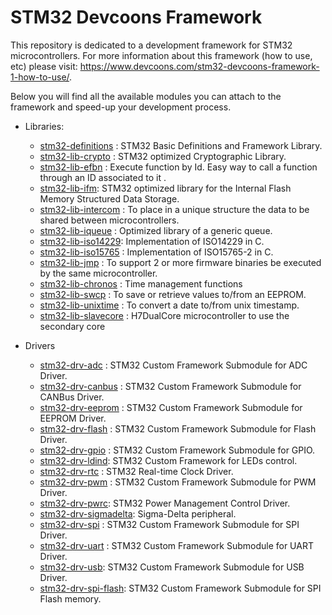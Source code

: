 # STM32 Devcoons Framework

This repository is dedicated to a development framework for STM32 microcontrollers. For more information about this framework (how to use, etc) please visit: https://www.devcoons.com/stm32-devcoons-framework-1-how-to-use/. 

Below you will find all the available modules you can attach to the framework and speed-up your development process.

- Libraries:
    - [stm32-definitions](https://github.com/devcoons/stm32-definitions) : STM32 Basic Definitions and Framework Library.
    - [stm32-lib-crypto](https://github.com/devcoons/stm32-lib-crypto) : STM32 optimized Cryptographic Library.
    - [stm32-lib-efbn](https://github.com/devcoons/stm32-lib-efbn) : Execute function by Id. Easy way to call a function through an ID associated to it .
    - [stm32-lib-ifm](https://github.com/devcoons/stm32-lib-ifm): STM32 optimized library for the Internal Flash Memory Structured Data Storage.
    - [stm32-lib-intercom](https://github.com/devcoons/stm32-lib-intercom) : To place in a unique structure the data to be shared between microcontrollers.
    - [stm32-lib-iqueue](https://github.com/devcoons/stm32-lib-iqueue) : Optimized library of a generic queue.
    - [stm32-lib-iso14229](https://github.com/devcoons/iso14229): Implementation of ISO14229 in C.
    - [stm32-lib-iso15765](https://github.com/devcoons/iso15765-canbus) : Implementation of ISO15765-2 in C.
    - [stm32-lib-jmp](https://github.com/devcoons/stm32-lib-jmp) : To support 2 or more firmware binaries be executed by the same microcontroller.
    - [stm32-lib-chronos](https://github.com/devcoons/stm32-lib-chronos) : Time management functions
    - [stm32-lib-swcp](https://github.com/devcoons/stm32-lib-swcp) : To save or retrieve values to/from an EEPROM.
    - [stm32-lib-unixtime](https://github.com/devcoons/stm32-lib-unixtime) : To convert a date to/from unix timestamp.
    - [stm32-lib-slavecore](https://github.com/devcoons/stm32-lib-slavecore) : H7DualCore microcontroller to use the secondary core
       
- Drivers
    - [stm32-drv-adc](https://github.com/devcoons/stm32-drv-adc) : STM32 Custom Framework Submodule for ADC Driver.
    - [stm32-drv-canbus](https://github.com/devcoons/stm32-drv-canbus) : STM32 Custom Framework Submodule for CANBus Driver.
    - [stm32-drv-eeprom](https://github.com/devcoons/stm32-drv-eeprom) : STM32 Custom Framework Submodule for EEPROM Driver.
    - [stm32-drv-flash](https://github.com/devcoons/stm32-drv-flash) : STM32 Custom Framework Submodule for Flash Driver.
    - [stm32-drv-gpio](https://github.com/devcoons/stm32-drv-gpio) : STM32 Custom Framework Submodule for GPIO.
    - [stm32-drv-ldind](https://github.com/devcoons/stm32-drv-ldind): STM32 Custom Framework for LEDs control. 
    - [stm32-drv-rtc](https://github.com/devcoons/stm32-drv-rtc) : STM32 Real-time Clock Driver.
    - [stm32-drv-pwm](https://github.com/devcoons/stm32-drv-pwm) : STM32 Custom Framework Submodule for PWM Driver.
    - [stm32-drv-pwrc](https://github.com/devcoons/stm32-drv-pwrc): STM32 Power Management Control Driver.
    - [stm32-drv-sigmadelta](https://github.com/devcoons/stm32-drv-sigmadelta): Sigma-Delta peripheral.
    - [stm32-drv-spi](https://github.com/devcoons/stm32-drv-spi) : STM32 Custom Framework Submodule for SPI Driver. 
    - [stm32-drv-uart](https://github.com/devcoons/stm32-drv-uart) : STM32 Custom Framework Submodule for UART Driver.
    - [stm32-drv-usb](https://github.com/devcoons/stm32-drv-usb): STM32 Custom Framework Submodule for USB Driver.
    - [stm32-drv-spi-flash](https://github.com/devcoons/stm32-drv-spi-flash): STM32 Custom Framework Submodule for SPI Flash memory.
